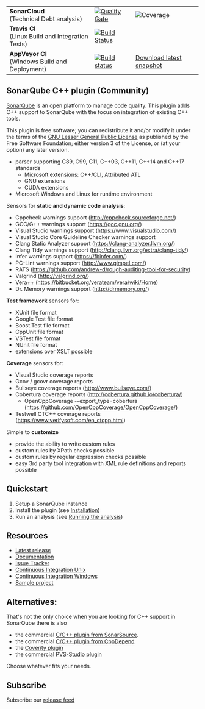 |     |     |     |
| --- | --- | --- |
| **SonarCloud**<br>(Technical Debt analysis) | [![Quality Gate](https://sonarcloud.io/api/project_badges/measure?project=org.sonarsource.sonarqube-plugins.cxx%3Acxx&metric=alert_status)](https://sonarcloud.io/dashboard?id=org.sonarsource.sonarqube-plugins.cxx%3Acxx) | ![Coverage](https://sonarcloud.io/api/project_badges/measure?project=org.sonarsource.sonarqube-plugins.cxx%3Acxx&metric=coverage) |
| **Travis CI**<br>(Linux Build and Integration Tests) | [![Build Status](https://travis-ci.org/SonarOpenCommunity/sonar-cxx.svg?branch=master)](https://travis-ci.org/SonarOpenCommunity/sonar-cxx) |   |
| **AppVeyor CI**<br>(Windows Build and Deployment) | [![Build status](https://ci.appveyor.com/api/projects/status/f6p12h9n59w01770/branch/master?svg=true)](https://ci.appveyor.com/project/SonarOpenCommunity/sonar-cxx/branch/master) | [Download latest snapshot](https://ci.appveyor.com/project/SonarOpenCommunity/sonar-cxx/branch/master/artifacts) |

## SonarQube C++ plugin (Community)

[SonarQube](https://www.sonarqube.org) is an open platform to manage code quality. This plugin
adds C++ support to SonarQube with the focus on integration of existing C++ tools.

This plugin is free software; you can redistribute it and/or modify it under the terms of the [GNU Lesser General Public License](https://www.gnu.org/licenses/lgpl-3.0.en.html) as published by the Free Software Foundation; either version 3 of the License, or (at your option) any later version.

* parser supporting C89, C99, C11, C++03, C++11, C++14 and C++17 standards
  * Microsoft extensions: C++/CLI, Attributed ATL
  * GNU extensions
  * CUDA extensions
* Microsoft Windows and Linux for runtime environment

Sensors for **static and dynamic code analysis**:
* Cppcheck warnings support (http://cppcheck.sourceforge.net/)
* GCC/G++ warnings support (https://gcc.gnu.org/)
* Visual Studio warnings support (https://www.visualstudio.com/)
* Visual Studio Core Guideline Checker warnings support
* Clang Static Analyzer support (https://clang-analyzer.llvm.org/)
* Clang Tidy warnings support (http://clang.llvm.org/extra/clang-tidy/)
* Infer warnings support (https://fbinfer.com/)
* PC-Lint warnings support (http://www.gimpel.com/)
* RATS (https://github.com/andrew-d/rough-auditing-tool-for-security)
* Valgrind (http://valgrind.org/)
* Vera++ (https://bitbucket.org/verateam/vera/wiki/Home)
* Dr. Memory warnings support (http://drmemory.org/)

**Test framework** sensors for:
* XUnit file format
* Google Test file format
* Boost.Test file format
* CppUnit file format
* VSTest file format
* NUnit file format
* extensions over XSLT possible

**Coverage** sensors for:
* Visual Studio coverage reports
* Gcov / gcovr coverage reports
* Bullseye coverage reports (http://www.bullseye.com/)
* Cobertura coverage reports (http://cobertura.github.io/cobertura/)
   * OpenCppCoverage --export_type=cobertura (https://github.com/OpenCppCoverage/OpenCppCoverage/)
* Testwell CTC++ coverage reports (https://www.verifysoft.com/en_ctcpp.html)

Simple to **customize**
* provide the ability to write custom rules
* custom rules by XPath checks possible
* custom rules by regular expression checks possible
* easy 3rd party tool integration with XML rule definitions and reports possible


## Quickstart
1. Setup a SonarQube instance
2. Install the plugin (see [Installation](https://github.com/SonarOpenCommunity/sonar-cxx/wiki/Installation))
3. Run an analysis (see [Running the analysis](https://github.com/SonarOpenCommunity/sonar-cxx/wiki/Running-the-analysis))


## Resources
- [Latest release](https://github.com/SonarOpenCommunity/sonar-cxx/releases)
- [Documentation](https://github.com/SonarOpenCommunity/sonar-cxx/wiki)
- [Issue Tracker](https://github.com/SonarOpenCommunity/sonar-cxx/issues)
- [Continuous Integration Unix](https://travis-ci.org/SonarOpenCommunity/sonar-cxx)
- [Continuous Integration Windows](https://ci.appveyor.com/project/SonarOpenCommunity/sonar-cxx)
- [Sample project](https://github.com/SonarOpenCommunity/sonar-cxx/tree/master/sonar-cxx-plugin/src/samples/SampleProject)


## Alternatives:
That's not the only choice when you are looking for C++ support in SonarQube there is also
* the commercial [C/C++ plugin from SonarSource](http://www.sonarsource.com/products/plugins/languages/cpp/).
* the commercial [C/C++ plugin from CppDepend](http://www.cppdepend.com/sonarplugin)
* the [Coverity plugin](https://github.com/coverity/coverity-sonar-plugin)
* the commercial [PVS-Studio plugin](https://www.viva64.com/en/pvs-studio-download/)

Choose whatever fits your needs.

## Subscribe
Subscribe our [release feed](https://github.com/SonarOpenCommunity/sonar-cxx/releases.atom)
